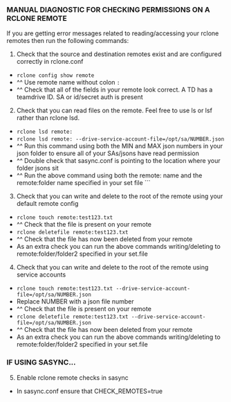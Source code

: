 
### **MANUAL DIAGNOSTIC FOR CHECKING PERMISSIONS ON A RCLONE REMOTE**

If you are getting error messages related to reading/accessing your rclone remotes then run the following commands:

1. Check that the source and destination remotes exist and are configured correctly in rclone.conf
  - `rclone config show remote`
  - ^^ Use remote name without colon `:`
  - ^^ Check that all of the fields in your remote look correct. A TD has a teamdrive ID. SA or id/secret auth is present

2. Check that you can read files on the remote. Feel free to use ls or lsf rather than rclone lsd.
  - `rclone lsd remote:`
  - `rclone lsd remote: --drive-service-account-file=/opt/sa/NUMBER.json`
  - ^^ Run this command using both the MIN and MAX json numbers in your json folder to ensure all of your SAs/jsons have read permission
  - ^^ Double check that sasync.conf is pointing to the location where your folder jsons sit
  - ^^ Run the above command using both the remote: name and the remote:folder name specified in your set file ```

3. Check that you can write and delete to the root of the remote using your default remote config
  - `rclone touch remote:test123.txt`
  - ^^ Check that the file is present on your remote
  - `rclone deletefile remote:test123.txt`
  - ^^ Check that the file has now been deleted from your remote
  - As an extra check you can run the above commands writing/deleting to remote:folder/folder2 specified in your set.file

4. Check that you can write and delete to the root of the remote using service accounts
  - `rclone touch remote:test123.txt --drive-service-account-file=/opt/sa/NUMBER.json`
  -  Replace NUMBER with a json file number
  - ^^ Check that the file is present on your remote
  - `rclone deletefile remote:test123.txt --drive-service-account-file=/opt/sa/NUMBER.json`
  - ^^ Check that the file has now been deleted from your remote
  - As an extra check you can run the above commands writing/deleting to remote:folder/folder2 specified in your set.file

### **IF USING SASYNC...**

5. Enable rclone remote checks in sasync
  - In sasync.conf ensure that CHECK_REMOTES=true

